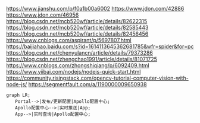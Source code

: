 https://www.jianshu.com/p/f0a1b00a6002
https://www.jdon.com/42886
https://www.jdon.com/46956
https://blog.csdn.net/mcb520wf/article/details/82622315
https://blog.csdn.net/mcb520wf/article/details/82585443
https://blog.csdn.net/mcb520wf/article/details/82456456
https://www.cnblogs.com/aspirant/p/5697807.html
https://baijiahao.baidu.com/s?id=1614113645362681785&wfr=spider&for=pc
https://blog.csdn.net/chenyulancn/article/details/79373286
https://blog.csdn.net/zhengchao1991/article/details/81071725
https://www.cnblogs.com/zhongshiqiang/p/6092409.html
https://www.yiibai.com/nodejs/nodejs-quick-start.html
https://community.risingstack.com/opencv-tutorial-computer-vision-with-node-js/
https://segmentfault.com/a/1190000009650938

```mermaid
graph LR;
　　Portal-->|发布/更新配置|Apollo配置中心;
　　Apollo配置中心-->|实时推送|App;
　　App-->|实时查询|Apollo配置中心;
```